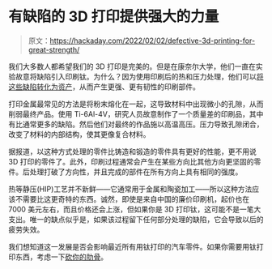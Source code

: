 # 有缺陷的 3D 打印提供强大的力量

> 原文：<https://hackaday.com/2022/02/02/defective-3d-printing-for-great-strength/>

我们大多数人都希望我们的 3D 打印是完美的。但是在康奈尔大学，他们一直在实验故意将缺陷引入印刷钛。为什么？因为使用印刷后的热和压力处理，他们可以[将这些缺陷转化为资产](https://news.cornell.edu/stories/2021/11/when-bad-makes-good-defects-strengthen-3d-printed-material)，从而产生更强、更有韧性的印刷部件。

打印金属最常见的方法是将粉末熔化在一起，这导致材料中出现微小的孔隙，从而削弱最终产品。使用 Ti-6Al-4V，研究人员故意制作了一个质量差的印刷品，其中有比通常更多的缺陷。然后他们对最终的作品施以高温高压。压力导致孔隙闭合，改变了材料的内部结构，使其更像复合材料。

据报道，以这种方式处理的零件比铸造和锻造的零件具有更好的性能，更不用说 3D 打印的零件了。此外，印刷过程通常会产生在某些方向比其他方向更坚固的零件。后处理打破了方向性，并且完成的部件在所有方向上具有相同的强度。

热等静压(HIP)工艺并不新鲜——它通常用于金属和陶瓷加工——所以这种方法应该不需要比这更奇特的东西。诚然，即使是来自中国的廉价印刷机，起价也在 7000 美元左右，而且价格还会上涨，但如果你是 3D 打印钛，这可能不是一笔大支出。唯一的缺点似乎是，如果该过程留下任何部分处理的缺陷，它会导致以后的疲劳失效。

我们想知道这一发展是否会影响最近所有用钛打印的汽车零件。如果你需要用钛打印东西，考虑一下[砍你的肋骨](https://hackaday.com/2015/09/16/hack-your-rib-cage-with-titanium-3d-printing/)。